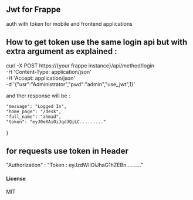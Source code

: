 ## Jwt for Frappe

auth with token for mobile and frontend applications 
## How to get token use the same login api but with extra argument as explained :
curl -X POST https://{your frappe instance}/api/method/login \
     -H 'Content-Type: application/json' \
     -H 'Accept: application/json' \
     -d '{"usr":"Administrator","pwd":"admin","use_jwt",1}'

and ther response will be :

    "message": "Logged In",
    "home_page": "/desk",
    "full_name": "ahmad",
    "token": "eyJ0eXAiOiJqd3QiLC........."
}
## for requests use token in Header 
"Authorization" : "Token : eyJzdWIiOiJhaG1hZEBn.........."


#### License

MIT
